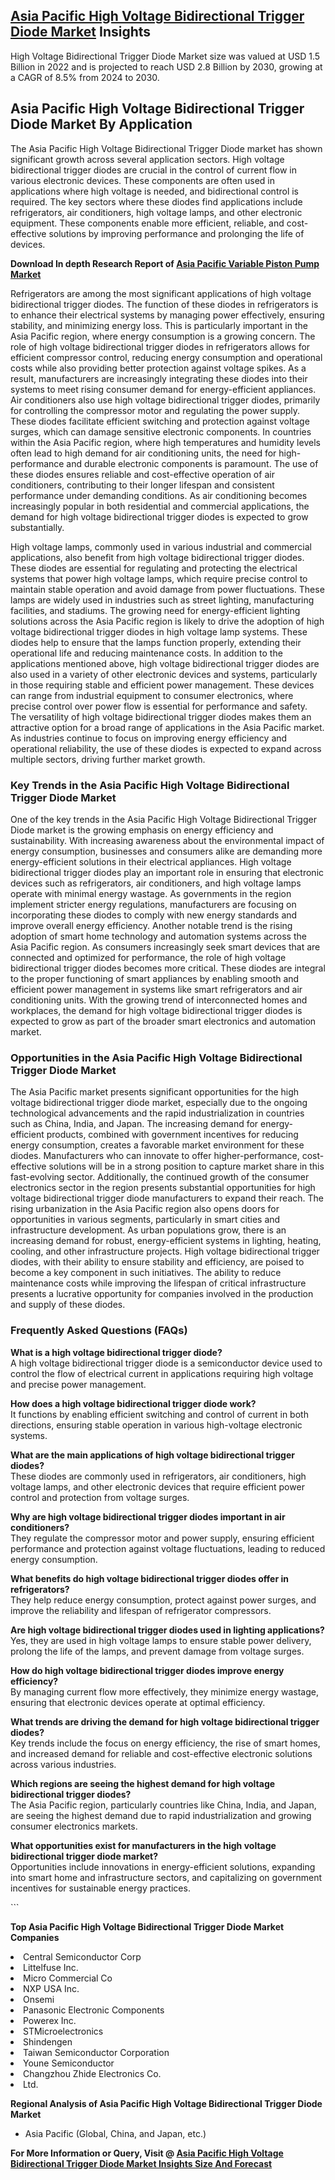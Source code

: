 <h2><a href="https://www.verifiedmarketreports.com/download-sample/?rid=507180&amp;utm_source=Github-Feb&amp;utm_medium=219" target="_blank">Asia Pacific High Voltage Bidirectional Trigger Diode Market</a> Insights</h2><p>High Voltage Bidirectional Trigger Diode Market size was valued at USD 1.5 Billion in 2022 and is projected to reach USD 2.8 Billion by 2030, growing at a CAGR of 8.5% from 2024 to 2030.</p><p><h2>Asia Pacific High Voltage Bidirectional Trigger Diode Market By Application</h2> <p>The Asia Pacific High Voltage Bidirectional Trigger Diode market has shown significant growth across several application sectors. High voltage bidirectional trigger diodes are crucial in the control of current flow in various electronic devices. These components are often used in applications where high voltage is needed, and bidirectional control is required. The key sectors where these diodes find applications include refrigerators, air conditioners, high voltage lamps, and other electronic equipment. These components enable more efficient, reliable, and cost-effective solutions by improving performance and prolonging the life of devices. <p><strong>Download In depth Research Report of <a href="https://www.verifiedmarketreports.com/download-sample/?rid=236118&amp;utm_source=Pulse-Dec&amp;utm_medium=219" target="_blank">Asia Pacific Variable Piston Pump Market</a></strong></p></p> <p>Refrigerators are among the most significant applications of high voltage bidirectional trigger diodes. The function of these diodes in refrigerators is to enhance their electrical systems by managing power effectively, ensuring stability, and minimizing energy loss. This is particularly important in the Asia Pacific region, where energy consumption is a growing concern. The role of high voltage bidirectional trigger diodes in refrigerators allows for efficient compressor control, reducing energy consumption and operational costs while also providing better protection against voltage spikes. As a result, manufacturers are increasingly integrating these diodes into their systems to meet rising consumer demand for energy-efficient appliances. Air conditioners also use high voltage bidirectional trigger diodes, primarily for controlling the compressor motor and regulating the power supply. These diodes facilitate efficient switching and protection against voltage surges, which can damage sensitive electronic components. In countries within the Asia Pacific region, where high temperatures and humidity levels often lead to high demand for air conditioning units, the need for high-performance and durable electronic components is paramount. The use of these diodes ensures reliable and cost-effective operation of air conditioners, contributing to their longer lifespan and consistent performance under demanding conditions. As air conditioning becomes increasingly popular in both residential and commercial applications, the demand for high voltage bidirectional trigger diodes is expected to grow substantially.</p> <p>High voltage lamps, commonly used in various industrial and commercial applications, also benefit from high voltage bidirectional trigger diodes. These diodes are essential for regulating and protecting the electrical systems that power high voltage lamps, which require precise control to maintain stable operation and avoid damage from power fluctuations. These lamps are widely used in industries such as street lighting, manufacturing facilities, and stadiums. The growing need for energy-efficient lighting solutions across the Asia Pacific region is likely to drive the adoption of high voltage bidirectional trigger diodes in high voltage lamp systems. These diodes help to ensure that the lamps function properly, extending their operational life and reducing maintenance costs. In addition to the applications mentioned above, high voltage bidirectional trigger diodes are also used in a variety of other electronic devices and systems, particularly in those requiring stable and efficient power management. These devices can range from industrial equipment to consumer electronics, where precise control over power flow is essential for performance and safety. The versatility of high voltage bidirectional trigger diodes makes them an attractive option for a broad range of applications in the Asia Pacific market. As industries continue to focus on improving energy efficiency and operational reliability, the use of these diodes is expected to expand across multiple sectors, driving further market growth.</p> <h3>Key Trends in the Asia Pacific High Voltage Bidirectional Trigger Diode Market</h3> <p>One of the key trends in the Asia Pacific High Voltage Bidirectional Trigger Diode market is the growing emphasis on energy efficiency and sustainability. With increasing awareness about the environmental impact of energy consumption, businesses and consumers alike are demanding more energy-efficient solutions in their electrical appliances. High voltage bidirectional trigger diodes play an important role in ensuring that electronic devices such as refrigerators, air conditioners, and high voltage lamps operate with minimal energy wastage. As governments in the region implement stricter energy regulations, manufacturers are focusing on incorporating these diodes to comply with new energy standards and improve overall energy efficiency. Another notable trend is the rising adoption of smart home technology and automation systems across the Asia Pacific region. As consumers increasingly seek smart devices that are connected and optimized for performance, the role of high voltage bidirectional trigger diodes becomes more critical. These diodes are integral to the proper functioning of smart appliances by enabling smooth and efficient power management in systems like smart refrigerators and air conditioning units. With the growing trend of interconnected homes and workplaces, the demand for high voltage bidirectional trigger diodes is expected to grow as part of the broader smart electronics and automation market.</p> <h3>Opportunities in the Asia Pacific High Voltage Bidirectional Trigger Diode Market</h3> <p>The Asia Pacific market presents significant opportunities for the high voltage bidirectional trigger diode market, especially due to the ongoing technological advancements and the rapid industrialization in countries such as China, India, and Japan. The increasing demand for energy-efficient products, combined with government incentives for reducing energy consumption, creates a favorable market environment for these diodes. Manufacturers who can innovate to offer higher-performance, cost-effective solutions will be in a strong position to capture market share in this fast-evolving sector. Additionally, the continued growth of the consumer electronics sector in the region presents substantial opportunities for high voltage bidirectional trigger diode manufacturers to expand their reach. The rising urbanization in the Asia Pacific region also opens doors for opportunities in various segments, particularly in smart cities and infrastructure development. As urban populations grow, there is an increasing demand for robust, energy-efficient systems in lighting, heating, cooling, and other infrastructure projects. High voltage bidirectional trigger diodes, with their ability to ensure stability and efficiency, are poised to become a key component in such initiatives. The ability to reduce maintenance costs while improving the lifespan of critical infrastructure presents a lucrative opportunity for companies involved in the production and supply of these diodes.</p> <h3>Frequently Asked Questions (FAQs)</h3> <p><strong>What is a high voltage bidirectional trigger diode?</strong><br/>A high voltage bidirectional trigger diode is a semiconductor device used to control the flow of electrical current in applications requiring high voltage and precise power management.</p> <p><strong>How does a high voltage bidirectional trigger diode work?</strong><br/>It functions by enabling efficient switching and control of current in both directions, ensuring stable operation in various high-voltage electronic systems.</p> <p><strong>What are the main applications of high voltage bidirectional trigger diodes?</strong><br/>These diodes are commonly used in refrigerators, air conditioners, high voltage lamps, and other electronic devices that require efficient power control and protection from voltage surges.</p> <p><strong>Why are high voltage bidirectional trigger diodes important in air conditioners?</strong><br/>They regulate the compressor motor and power supply, ensuring efficient performance and protection against voltage fluctuations, leading to reduced energy consumption.</p> <p><strong>What benefits do high voltage bidirectional trigger diodes offer in refrigerators?</strong><br/>They help reduce energy consumption, protect against power surges, and improve the reliability and lifespan of refrigerator compressors.</p> <p><strong>Are high voltage bidirectional trigger diodes used in lighting applications?</strong><br/>Yes, they are used in high voltage lamps to ensure stable power delivery, prolong the life of the lamps, and prevent damage from voltage surges.</p> <p><strong>How do high voltage bidirectional trigger diodes improve energy efficiency?</strong><br/>By managing current flow more effectively, they minimize energy wastage, ensuring that electronic devices operate at optimal efficiency.</p> <p><strong>What trends are driving the demand for high voltage bidirectional trigger diodes?</strong><br/>Key trends include the focus on energy efficiency, the rise of smart homes, and increased demand for reliable and cost-effective electronic solutions across various industries.</p> <p><strong>Which regions are seeing the highest demand for high voltage bidirectional trigger diodes?</strong><br/>The Asia Pacific region, particularly countries like China, India, and Japan, are seeing the highest demand due to rapid industrialization and growing consumer electronics markets.</p> <p><strong>What opportunities exist for manufacturers in the high voltage bidirectional trigger diode market?</strong><br/>Opportunities include innovations in energy-efficient solutions, expanding into smart home and infrastructure sectors, and capitalizing on government incentives for sustainable energy practices.</p> ```</p><p><strong>Top Asia Pacific High Voltage Bidirectional Trigger Diode Market Companies</strong></p><div data-test-id=""><p><li>Central Semiconductor Corp</li><li> Littelfuse Inc.</li><li> Micro Commercial Co</li><li> NXP USA Inc.</li><li> Onsemi</li><li> Panasonic Electronic Components</li><li> Powerex Inc.</li><li> STMicroelectronics</li><li> Shindengen</li><li> Taiwan Semiconductor Corporation</li><li> Youne Semiconductor</li><li> Changzhou Zhide Electronics Co.</li><li> Ltd.</li></p><div><strong>Regional Analysis of&nbsp;Asia Pacific High Voltage Bidirectional Trigger Diode Market</strong></div><ul><li dir="ltr"><p dir="ltr">Asia Pacific (Global, China, and Japan, etc.)</p></li></ul><p><strong>For More Information or Query, Visit @&nbsp;</strong><strong><a href="https://www.verifiedmarketreports.com/product/high-voltage-bidirectional-trigger-diode-market/?utm_source=Github-Feb&amp;utm_medium=219" target="_blank">Asia Pacific High Voltage Bidirectional Trigger Diode Market Insights Size And Forecast</a></strong></p></div><h2>&nbsp;</h2><div data-test-id="">&nbsp;</div>
